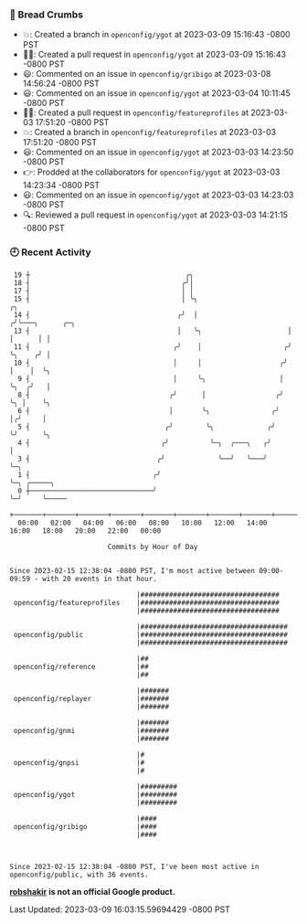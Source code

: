 ### 🍞 Bread Crumbs

 * 💥: Created a branch in `openconfig/ygot` at 2023-03-09 15:16:43 -0800 PST
 * ✍🏼: Created a pull request in `openconfig/ygot` at 2023-03-09 15:16:43 -0800 PST
 * 😃: Commented on an issue in `openconfig/gribigo` at 2023-03-08 14:56:24 -0800 PST
 * 😃: Commented on an issue in `openconfig/ygot` at 2023-03-04 10:11:45 -0800 PST
 * ✍🏼: Created a pull request in `openconfig/featureprofiles` at 2023-03-03 17:51:20 -0800 PST
 * 💥: Created a branch in `openconfig/featureprofiles` at 2023-03-03 17:51:20 -0800 PST
 * 😃: Commented on an issue in `openconfig/ygot` at 2023-03-03 14:23:50 -0800 PST
 * 👉: Prodded at the collaborators for `openconfig/ygot` at 2023-03-03 14:23:34 -0800 PST
 * 😃: Commented on an issue in `openconfig/ygot` at 2023-03-03 14:23:03 -0800 PST
 * 🔍: Reviewed a pull request in  `openconfig/ygot` at 2023-03-03 14:21:15 -0800 PST

### 🕘 Recent Activity
```
 19 ┼                                      ╭╮
 18 ┤                                     ╭╯│
 17 ┤                                     │ │
 15 ┤                                     │ ╰╮                       ╭╮
 14 ┤                                    ╭╯  │                      ╭╯╰───╮      ╭─╮
 13 ┤                                    │   ╰╮                     │     │      │ │
 11 ┤                                   ╭╯    │                    ╭╯     ╰╮    ╭╯ │
 10 ┤                                   │     │                   ╭╯       │    │  ╰╮
  9 ┤                                   │     ╰╮                  │        ╰╮  ╭╯   │
  8 ┤                                  ╭╯      │                 ╭╯         ╰╮ │    ╰╮
  6 ┤                                  │       ╰╮               ╭╯           │╭╯     │
  5 ┤                                 ╭╯        ╰╮             ╭╯            ╰╯      ╰╮
  4 ┤                                ╭╯          ╰─╮  ╭───╮   ╭╯                      │
  3 ┤                               ╭╯             ╰──╯   ╰───╯                       ╰─╮
  1 ┤                              ╭╯                                                   ╰─╮ ╭─────╮
  0 ┼──────────────────────────────╯                                                      ╰─╯     ╰─────
    +───────+───────+───────+───────+───────+───────+───────+───────+───────+───────+───────+───────+────
  00:00   02:00   04:00   06:00   08:00   10:00   12:00   14:00   16:00   18:00   20:00   22:00   00:00   

						Commits by Hour of Day


Since 2023-02-15 12:38:04 -0800 PST, I'm most active between 09:00-09:59 - with 20 events in that hour.

```



```
                               |##################################
 openconfig/featureprofiles    |##################################
                               |##################################

                               |####################################
 openconfig/public             |####################################
                               |####################################

                               |##
 openconfig/reference          |##
                               |##

                               |#######
 openconfig/replayer           |#######
                               |#######

                               |#######
 openconfig/gnmi               |#######
                               |#######

                               |#
 openconfig/gnpsi              |#
                               |#

                               |#########
 openconfig/ygot               |#########
                               |#########

                               |####
 openconfig/gribigo            |####
                               |####



Since 2023-02-15 12:38:04 -0800 PST, I've been most active in openconfig/public, with 36 events.

```
**[robshakir](mailto:robjs@google.com) is not an official Google product.**  


Last Updated: 2023-03-09 16:03:15.59694429 -0800 PST

